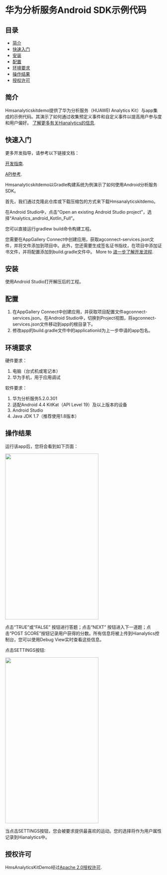 # 华为分析服务Android SDK示例代码


## 目录

* [简介](#简介)
* [快速入门](#快速入门)
* [安装](#安装)
* [配置](#配置)
* [环境要求](#环境要求)
* [操作结果](#操作结果)
* [授权许可](#授权许可)


## 简介
Hmsanalyticskitdemo提供了华为分析服务（HUAWEI Analytics Kit）与app集成的示例代码。其演示了如何通过收集预定义事件和自定义事件以提高用户参与度和用户偏好。
[了解更多有关Hianalytics的信息](https://developer.huawei.com/consumer/cn/doc/development/HMSCore-Guides-V5/introduction-0000001050745149-V5).

## 快速入门

更多开发指导，请参考以下链接文档：

[开发指南](https://developer.huawei.com/consumer/cn/doc/development/HMSCore-Guides-V5/android-dev-process-0000001050163813-V5).

[API参考](https://developer.huawei.com/consumer/cn/doc/development/HMSCore-References-V5/android-api-analytics-overview-0000001051067140-V5).

Hmsanalyticskitdemo以Gradle构建系统为例演示了如何使用Android分析服务SDK。

首先，我们通过克隆此仓库或下载压缩包的方式来下载Hmsanalyticskitdemo。

在Android Studio中，点击“Open an existing Android Studio project”，选择“Analytics_android_Kotlin_Full”。

您可以直接运行gradlew build命令构建工程。

您需要在AppGallery Connect中创建应用，获取agconnect-services.json文件，并将文件添加到项目中。此外，您还需要生成签名证书指纹，在项目中添加证书文件，并将配置添加到build.gradle文件中。 More to [进一步了解开发流程](https://developer.huawei.com/consumer/cn/doc/development/HMSCore-Guides-V5/android-dev-process-0000001050163813-V5).


## 安装
使用Android Studio打开解压后的工程。

## 配置
1. 在AppGallery Connect中创建应用，并获取项目配置文件agconnect-services.json。在Android Studio中，切换到Project视图，将agconnect-services.json文件移动到app的根目录下。 
2. 修改app的build.gradle文件中的applicationId为上一步申请的app包名。

## 环境要求
硬件要求：
1. 电脑（台式机或笔记本）
2. 华为手机，用于应用调试
  
软件要求：
1. 华为分析服务5.2.0.301
2. 适配Android 4.4 KitKat（API Level 19）及以上版本的设备
3. Android Studio 
4. Java JDK 1.7（推荐使用1.8版本）

## 操作结果
运行该app后，您将会看到如下页面：

<img src="./images/screen_0.PNG" height="534" width="300" style="max-width:100%;">

点击“TRUE”或“FALSE” 按钮进行答题；点击“NEXT” 按钮进入下一道题；点击“POST SCORE”按钮记录用户获得的分数。所有信息将被上传到Hianalytics控制台，您可以使用Debug View实时查看这些信息。

点击SETTINGS按钮:

<img src="./images/screen_1.PNG" height="534" width="300" style="max-width:100%;">

当点击SETTINGS按钮，您会被要求提供最喜欢的运动。您的选择将作为用户属性记录到Hianalytics中。

## 授权许可
HmsAnalyticsKitDemo经过[Apache 2.0授权许可](http://www.apache.org/licenses/LICENSE-2.0).

